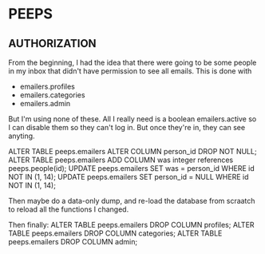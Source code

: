 # PEEPS

## AUTHORIZATION

From the beginning, I had the idea that there were going to be some people in my inbox that didn't have permission to see all emails.  This is done with

* emailers.profiles
* emailers.categories
* emailers.admin

But I'm using none of these.  All I really need is a boolean emailers.active so I can disable them so they can't log in.  But once they're in, they can see anyting.

ALTER TABLE peeps.emailers ALTER COLUMN person_id DROP NOT NULL;
ALTER TABLE peeps.emailers ADD COLUMN was integer references peeps.people(id);
UPDATE peeps.emailers SET was = person_id WHERE id NOT IN (1, 14);
UPDATE peeps.emailers SET person_id = NULL WHERE id NOT IN (1, 14);

Then maybe do a data-only dump, and re-load the database from scraatch to reload all the functions I changed.

Then finally:
ALTER TABLE peeps.emailers DROP COLUMN profiles;
ALTER TABLE peeps.emailers DROP COLUMN categories;
ALTER TABLE peeps.emailers DROP COLUMN admin;



